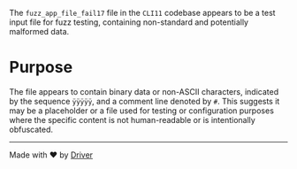 <!--------------------------------------------------------------------------------->
<!-- IMPORTANT: This file is auto-generated by Driver (https://driver.ai). -------->
<!-- Manual edits may be overwritten on future commits. --------------------------->
<!--------------------------------------------------------------------------------->

The `fuzz_app_file_fail17` file in the `CLI11` codebase appears to be a test input file for fuzz testing, containing non-standard and potentially malformed data.

# Purpose
The file appears to contain binary data or non-ASCII characters, indicated by the sequence `ÿÿÿÿÿ`, and a comment line denoted by `#`. This suggests it may be a placeholder or a file used for testing or configuration purposes where the specific content is not human-readable or is intentionally obfuscated.

---
Made with ❤️ by [Driver](https://www.driver.ai/)